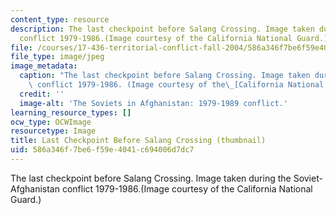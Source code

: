```yaml
---
content_type: resource
description: The last checkpoint before Salang Crossing. Image taken during the Soviet-Afghanistan
  conflict 1979-1986.(Image courtesy of the California National Guard.)
file: /courses/17-436-territorial-conflict-fall-2004/586a346f7be6f59e4041c694006d7dc7_17-436f04-th.jpg
file_type: image/jpeg
image_metadata:
  caption: "The last checkpoint before Salang Crossing. Image taken during the Soviet-Afghanistan\
    \ conflict 1979-1986. (Image courtesy of the\_[California National Guard](http://breakingdefense.com/2014/03/national-guard-commanders-rise-in-revolt-against-active-army-mg-ross-questions-guard-combat-role/).)"
  credit: ''
  image-alt: 'The Soviets in Afghanistan: 1979-1989 conflict.'
learning_resource_types: []
ocw_type: OCWImage
resourcetype: Image
title: Last Checkpoint Before Salang Crossing (thumbnail)
uid: 586a346f-7be6-f59e-4041-c694006d7dc7
---
```

The last checkpoint before Salang Crossing. Image taken during the Soviet-Afghanistan conflict 1979-1986.(Image courtesy of the California National Guard.)

